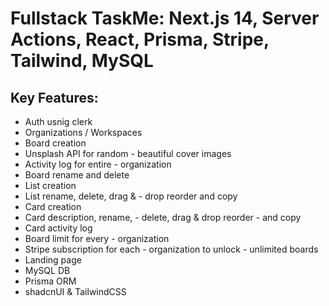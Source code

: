 # Fullstack TaskMe: Next.js 14, Server Actions, React, Prisma, Stripe, Tailwind, MySQL

## Key Features:

- Auth usnig clerk
- Organizations / Workspaces
- Board creation
- Unsplash API for random - beautiful cover images
- Activity log for entire - organization
- Board rename and delete
- List creation
- List rename, delete, drag & - drop reorder and copy
- Card creation
- Card description, rename, - delete, drag & drop reorder - and copy
- Card activity log
- Board limit for every - organization
- Stripe subscription for each - organization to unlock - unlimited boards
- Landing page
- MySQL DB
- Prisma ORM
- shadcnUI & TailwindCSS
